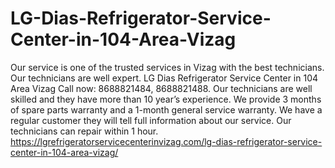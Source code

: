 # LG-Dias-Refrigerator-Service-Center-in-104-Area-Vizag
Our service is one of the trusted services in Vizag with the best technicians. Our technicians are well expert. LG Dias Refrigerator Service Center in 104 Area Vizag Call now: 8688821484, 8688821488. Our technicians are well skilled and they have more than 10 year’s experience. We provide 3 months of spare parts warranty and a 1-month general service warranty. We have a regular customer they will tell full information about our service. Our technicians can repair within 1 hour.  https://lgrefrigeratorservicecenterinvizag.com/lg-dias-refrigerator-service-center-in-104-area-vizag/
